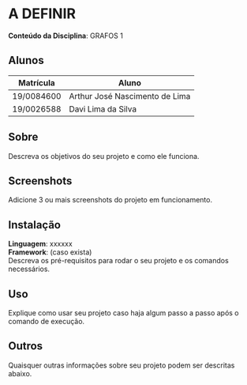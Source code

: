 # A DEFINIR

**Conteúdo da Disciplina**: GRAFOS 1<br>
## Alunos
|Matrícula | Aluno |
| -- | -- |
| 19/0084600  |  Arthur José Nascimento de Lima |
| 19/0026588  |  Davi Lima da Silva |

## Sobre 
Descreva os objetivos do seu projeto e como ele funciona. 

## Screenshots
Adicione 3 ou mais screenshots do projeto em funcionamento.

## Instalação 
**Linguagem**: xxxxxx<br>
**Framework**: (caso exista)<br>
Descreva os pré-requisitos para rodar o seu projeto e os comandos necessários.

## Uso 
Explique como usar seu projeto caso haja algum passo a passo após o comando de execução.

## Outros 
Quaisquer outras informações sobre seu projeto podem ser descritas abaixo.

